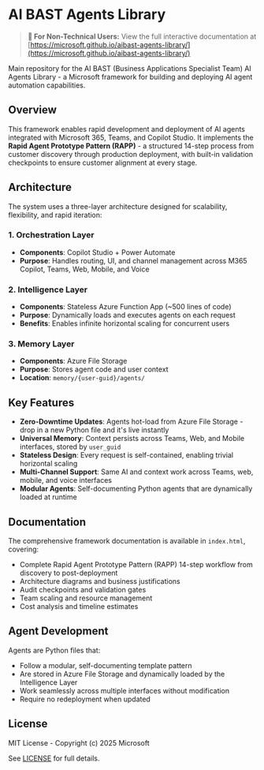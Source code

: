 # AI BAST Agents Library
 
> **📖 For Non-Technical Users:** View the full interactive documentation at [https://microsoft.github.io/aibast-agents-library/](https://microsoft.github.io/aibast-agents-library/)

Main repository for the AI BAST (Business Applications Specialist Team) AI Agents Library - a Microsoft framework for building and deploying AI agent automation capabilities.

## Overview

This framework enables rapid development and deployment of AI agents integrated with Microsoft 365, Teams, and Copilot Studio. It implements the **Rapid Agent Prototype Pattern (RAPP)** - a structured 14-step process from customer discovery through production deployment, with built-in validation checkpoints to ensure customer alignment at every stage.

## Architecture

The system uses a three-layer architecture designed for scalability, flexibility, and rapid iteration:

### 1. Orchestration Layer
- **Components**: Copilot Studio + Power Automate
- **Purpose**: Handles routing, UI, and channel management across M365 Copilot, Teams, Web, Mobile, and Voice

### 2. Intelligence Layer
- **Components**: Stateless Azure Function App (~500 lines of code)
- **Purpose**: Dynamically loads and executes agents on each request
- **Benefits**: Enables infinite horizontal scaling for concurrent users

### 3. Memory Layer
- **Components**: Azure File Storage
- **Purpose**: Stores agent code and user context
- **Location**: `memory/{user-guid}/agents/`

## Key Features

- **Zero-Downtime Updates**: Agents hot-load from Azure File Storage - drop in a new Python file and it's live instantly
- **Universal Memory**: Context persists across Teams, Web, and Mobile interfaces, stored by `user_guid`
- **Stateless Design**: Every request is self-contained, enabling trivial horizontal scaling
- **Multi-Channel Support**: Same AI and context work across Teams, web, mobile, and voice interfaces
- **Modular Agents**: Self-documenting Python agents that are dynamically loaded at runtime

## Documentation

The comprehensive framework documentation is available in `index.html`, covering:
- Complete Rapid Agent Prototype Pattern (RAPP) 14-step workflow from discovery to post-deployment
- Architecture diagrams and business justifications
- Audit checkpoints and validation gates
- Team scaling and resource management
- Cost analysis and timeline estimates

## Agent Development

Agents are Python files that:
- Follow a modular, self-documenting template pattern
- Are stored in Azure File Storage and dynamically loaded by the Intelligence Layer
- Work seamlessly across multiple interfaces without modification
- Require no redeployment when updated

## License

MIT License - Copyright (c) 2025 Microsoft

See [LICENSE](LICENSE) for full details.
